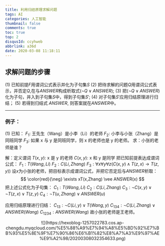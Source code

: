 ```yaml
---
title: 利用归结原理求解问题
tags: AI
categories: 人工智能
thumbnail: false
comments: true
toc: true
top: 2
disqusId: ccyhweb
abbrlink: a36d
date: 2020-03-08 11:18:11
---
```



## 求解问题的步骤

(1) 已知前提$F$用谓词公式表示并化为子句集$S$
(2) 把待求解的问题$Q$用谓词公式表示，并否定$Q$,在与$ANSWER$构成析取式$(\neg Q \vee ANSWER)$;
(3) 把$(\neg Q \vee ANSWER)$化为子句，并入到子句集$S$中，得到子句集$S'$;
(4) 对子句集$S'$应用归结原理进行归结；
(5) 若得到归结式 $ANSWER$, 则答案就在$ANSWER$中。

<!-- more -->

---
### 例子：
(1) 已知：
$F_1$: 王先生（Wang）是小李（Li）的老师
$F_2$: 小李与小张（Zhang）是同班同学
$F_3$: 如果 x 与 y 是同班同学，则 x 的老师也是 y 的老师。
求：小张的老师是谁？

解：定义谓词
$T(x,y)$: x 是 y 的老师
$C(x,y)$: x 和 y 是同学
把已知前提表达成谓词公式：
$F_1:T(Wang,Li)$
$F_2:C(Li,Zhang)$
$F_3:\forall x\forall y\forall z(C(x,y)\wedge T(z,x)\rightarrow T(z,y))$
设$x$为小张的老师，把目标表示成谓词公式，并把它否定后与$ANSWER$析取：
$$
\color{red}{\neg} \exists xT(x,Zhang) \vee ANSWER(x)
$$
把上述公式化为子句集：
$C_1:T(Wang,Li)$
$C_2:C(Li,Zhang)$
$C_3:\neg C(x,y)\vee \neg T(z,x)\vee T(z,y)$
$C_4:\neg T(u,Zhang)\vee ANSWER(u)$

应用归结原理进行归结：
$C_{13}: \neg C(Li,y)\vee T(Wang,y)$
$C_{134}: \neg C(Li,Zhang)\vee ANSWER(Wang)$
$C_{1234}: ANSWER(Wang)$
故小张的老师是王老师。

<center>
![](https://hexoblog-1257022783.cos.ap-chengdu.myqcloud.com/%E5%88%A9%E7%94%A8%E5%BD%92%E7%BB%93%E5%8E%9F%E7%90%86%E6%B1%82%E8%A7%A3%E9%97%AE%E9%A2%98/20200308032354633.png)
</center>